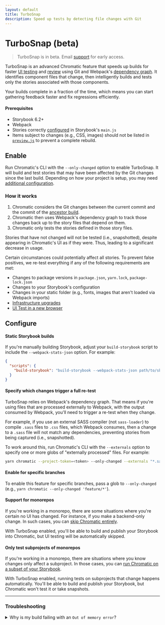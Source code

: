 ```yaml
---
layout: default
title: TurboSnap
description: Speed up tests by detecting file changes with Git
---
```


# TurboSnap (beta)

> TurboSnap is in beta. Email [support](mailto:support@chromatic.com) for early access.

TurboSnap is an advanced Chromatic feature that speeds up builds for faster [UI testing](test) and [review](review) using Git and Webpack's [dependency graph](https://webpack.js.org/concepts/dependency-graph/). It identifies component files that change, then intelligently builds and tests only the stories associated with those components.

Your builds complete in a fraction of the time, which means you can start gathering feedback faster and fix regressions efficiently.


#### Prerequisites

- Storybook 6.2+
- Webpack
- Stories correctly [configured](https://storybook.js.org/docs/react/configure/overview#configure-story-loading) in Storybook's `main.js`
-  Items subject to changes (e.g., CSS, images) should not be listed in [`preview.js`](https://storybook.js.org/docs/react/configure/overview#configure-story-rendering) to prevent a complete rebuild.

## Enable

Run Chromatic's CLI with the `--only-changed` option to enable TurboSnap. It will build and test stories that may have been affected by the Git changes since the last build. Depending on how your project is setup, you may need [additional configuration](#configure).


### How it works

1.  Chromatic considers the Git changes between the current commit and the commit of the [ancestor build](branching-and-baselines#calculating-the-ancestor-builds).
2.  Chromatic then uses Webpack's dependency graph to track those changes back up to the story files that depend on them.
3.  Chromatic only tests the stories defined in those story files.


Stories that have not changed will not be tested (i.e., snapshotted), despite appearing in Chromatic's UI as if they were. Thus, leading to a significant decrease in usage.

Certain circumstances could potentially affect all stories. To prevent false positives, we re-test everything if any of the following requirements are met:

- Changes to package versions in `package.json`, `yarn.lock`, `package-lock.json`
- Changes to your Storybook's configuration
- Changes in your static folder (e.g., fonts, images that aren't loaded via Webpack imports)
- [Infrastructure upgrades](infrastructure-upgrades)
- [UI Test in a new browser](browsers)

## Configure

#### Static Storybook builds


If you're manually building Storybook, adjust your `build-storybook` script to include the `--webpack-stats-json` option. For example:

```json
{
  "scripts": {
    "build-storybook": "build-storybook --webpack-stats-json path/to/sb/build"
  }
}
```

#### Specify which changes trigger a full re-test

TurboSnap relies on Webpack's dependency graph. That means if you're using files that are processed externally to Webpack, with the output consumed by Webpack, you'll need to trigger a re-test when they change.

For example, if you use an external SASS compiler (not `sass-loader`) to compile `.sass` files to `.css` files, which Webpack consumes, then a change to a `.sass` file will not match any dependencies, preventing stories from being captured (i.e., snapshotted).

To work around this, run Chromatic's CLI with the `--externals` option to specify one or more globs of "externally processed" files. For example:

```bash
yarn chromatic --project-token=<token> --only-changed --externals "*.sass" --externals "*.mjml"`
```

#### Enable for specific branches

To enable this feature for specific branches, pass a glob to `--only-changed` (e.g., `yarn chromatic --only-changed 'feature/*'`).

#### Support for monorepos

If you're working in a monorepo, there are some situations where you're certain no UI has changed. For instance, if you make a backend-only change. In such cases, you can [skip Chromatic entirely](monorepos#only-run-chromatic-when-changes-occur-in-a-subproject).

With TurboSnap enabled, you'll be able to build and publish your Storybook into Chromatic, but UI testing will be automatically skipped.

#### Only test subprojects of monorepos

If you're working in a monorepo, there are situations where you know changes only affect a subproject. In those cases, you can [run Chromatic on a subset of your Storybook](monorepos#advanced-only-test-a-subset-of-stories).

With TurboSnap enabled, running tests on subprojects that change happens automatically. You'll be able to build and publish your Storybook, but Chromatic won't test it or take snapshots.

---

### Troubleshooting

<details>
<summary>Why is my build failing with an <code>Out of memory error</code>?</summary>

If you have a large dependency tree, the build process may fail due to an out of memory error. Re-run Chromatic's CLI with the `NODE_OPTIONS=--max_old_space_size=4096` (or higher) environment variable to increase the amount of available memory.

</details>